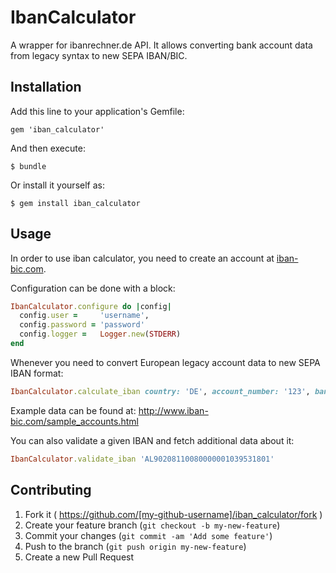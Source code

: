 # IbanCalculator

A wrapper for ibanrechner.de API. It allows converting bank account data from legacy syntax to new SEPA IBAN/BIC.

## Installation

Add this line to your application's Gemfile:

    gem 'iban_calculator'

And then execute:

    $ bundle

Or install it yourself as:

    $ gem install iban_calculator

## Usage

In order to use iban calculator, you need to create an account at [iban-bic.com](http://www.iban-bic.com/).

Configuration can be done with a block:

```ruby
IbanCalculator.configure do |config|
  config.user =     'username',
  config.password = 'password'
  config.logger =   Logger.new(STDERR)
end
```

Whenever you need to convert European legacy account data to new SEPA IBAN format:

```ruby
IbanCalculator.calculate_iban country: 'DE', account_number: '123', bank_code: '456'
```

Example data can be found at: http://www.iban-bic.com/sample_accounts.html

You can also validate a given IBAN and fetch additional data about it:

```ruby
IbanCalculator.validate_iban 'AL90208110080000001039531801'
```


## Contributing

1. Fork it ( https://github.com/[my-github-username]/iban_calculator/fork )
2. Create your feature branch (`git checkout -b my-new-feature`)
3. Commit your changes (`git commit -am 'Add some feature'`)
4. Push to the branch (`git push origin my-new-feature`)
5. Create a new Pull Request
